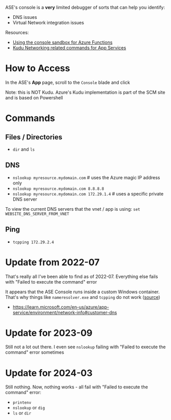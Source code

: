 ASE's console is a **very** limited debugger of sorts that can help you identify:
- DNS issues
- Virtual Network integration issues

Resources:

- [Using the console sandbox for Azure Functions](https://github.com/projectkudu/kudu/wiki/Azure-Web-App-sandbox)
- [Kudu Networking related commands for App Services](https://techcommunity.microsoft.com/t5/apps-on-azure-blog/networking-related-commands-for-azure-app-services/ba-p/392410)

# How to Access

In the ASE's **App** page, scroll to the `Console` blade and click

Note: this is NOT Kudu. Azure's Kudu implementation is part of the SCM site and is based on Powershell

# Commands

## Files / Directories

- `dir` and `ls`

## DNS

- `nslookup myresource.mydomain.com` # uses the Azure magic IP address only
- `nslookup myresource.mydomain.com 8.8.8.8`
- `nslookup myresource.mydomain.com 172.29.1.4` # uses a specific private DNS server

To view the current DNS servers that the vnet / app is using: `set WEBSITE_DNS_SERVER_FROM_VNET`

## Ping
- `tcpping 172.29.2.4`

# Update from 2022-07

That's really all I've been able to find as of 2022-07. Everything else fails with "Failed to execute the command" error

It appears that the ASE Console runs inside a custom Windows container. That's why things like `nameresolver.exe` and `tcpping` do not work ([source](https://docs.microsoft.com/en-us/azure/app-service/overview-vnet-integration#troubleshooting))
- https://learn.microsoft.com/en-us/azure/app-service/environment/network-info#customer-dns 

# Update for 2023-09

Still not a lot out there. I even see `nslookup` failing with "Failed to execute the command" error sometimes

# Update for 2024-03

Still nothing. Now, nothing works - all fail with "Failed to execute the command" error:
- `printenv`
- `nslookup` or `dig`
- `ls` or `dir`
